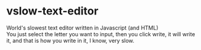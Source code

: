 # vslow-text-editor
World's slowest text editor written in Javascript (and HTML)<br>
You just select the letter you want to input, then you click write, it will write it, and that is how you write in it, I know, very slow.
